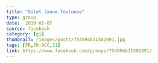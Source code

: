 ```yaml
---
title: "Gilet Jaune Toulouse"
type: group
date:  2019-03-07
source: facebook
category: [gj]
thumbnail: /images/posts/754994611502091.jpg
tags: [FR,FR-OCC,31]
link: https://www.facebook.com/groups/754994611502091/
---
```

